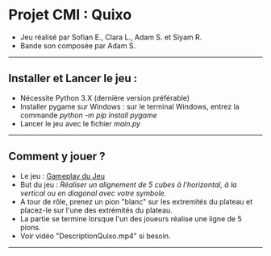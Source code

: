 # Projet CMI : Quixo
- Jeu réalisé par Sofian E., Clara L., Adam S. et Siyam R.
- Bande son composée par Adam S.
---
## Installer et Lancer le jeu :
- Nécessite Python 3.X (dernière version préférable)
- Installer pygame sur Windows : sur le terminal Windows, entrez la commande *python -m pip install pygame*
- Lancer le jeu avec le fichier *main.py*
---
## Comment y jouer ?
- Le jeu : [Gameplay du Jeu](https://www.youtube.com/watch?v=qHnYcWv2whw)
- But du jeu : *Réaliser un alignement de 5 cubes à l’horizontal, à la vertical ou en diagonal avec votre symbole.*
- A tour de rôle, prenez un pion "blanc" sur les extremités du plateau et placez-le sur l'une des extrémités du plateau.
- La partie se termine lorsque l'un des joueurs réalise une ligne de 5 pions.
- Voir vidéo "DescriptionQuixo.mp4" si besoin.
---
